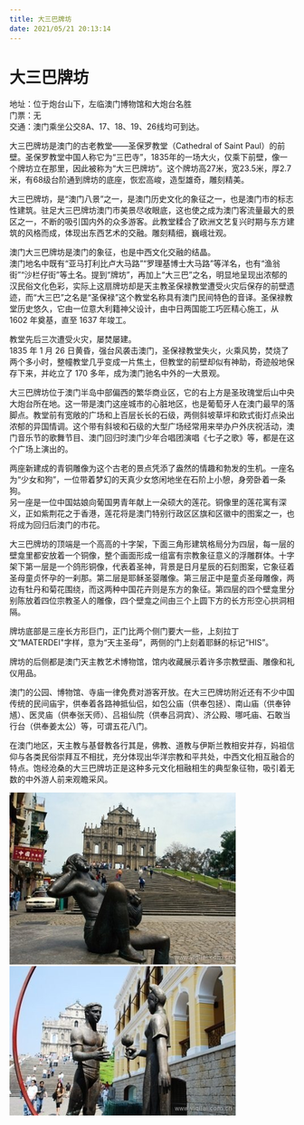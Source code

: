 ```yaml
---
title: 大三巴牌坊  
date: 2021/05/21 20:13:14  
---
```

  
# 大三巴牌坊  
地址：位于炮台山下，左临澳门博物馆和大炮台名胜  
门票：无  
交通：澳门乘坐公交8A、17、18、19、26线均可到达。  
  
大三巴牌坊是澳门的古老教堂——圣保罗教堂（Cathedral of Saint Paul）的前壁。圣保罗教堂中国人称它为“三巴寺”，1835年的一场大火，仅乘下前壁，像一个牌坊立在那里，因此被称为“大三巴牌坊”。这个牌坊高27米，宽23.5米，厚2.7米，有68级台阶通到牌坊的底座，恢宏高峻，造型雄奇，雕刻精美。  
  
大三巴牌坊，是“澳门八景”之一，是澳门历史文化的象征之一，也是澳门市的标志性建筑。驻足大三巴牌坊澳门市美景尽收眼底，这也使之成为澳门客流量最大的景区之一，不断的吸引国内外的众多游客。此教堂糅合了欧洲文艺复兴时期与东方建筑的风格而成，体现出东西艺术的交融。雕刻精细，巍峨壮观。  
  
澳门大三巴牌坊是澳门的象征，也是中西文化交融的结晶。  
澳门地名中既有“亚马打利比卢大马路”“罗理基博士大马路”等洋名，也有“渔翁街”“沙栏仔街”等土名。提到“牌坊”，再加上“大三巴”之名，明显地呈现出浓郁的汉民俗文化色彩，实际上这扇牌坊却是天主教圣保禄教堂遭受火灾后保存的前壁遗迹，而“大三巴”之名是“圣保禄”这个教堂名称具有澳门民间特色的音译。圣保禄教堂历史悠久，它由一位意大利籍神父设计，由中日两国能工巧匠精心施工，从 1602 年奠基，直至 1637 年竣工。  
  
教堂先后三次遭受火灾，屡焚屡建。  
1835 年 1 月 26 日黄昏，强台风袭击澳门，圣保禄教堂失火，火乘风势，焚烧了两个多小时，整幢教堂几乎变成一片焦土，但教堂的前壁却似有神助，奇迹般地保存下来，并屹立了 170 多年，成为澳门驰名中外的一大景观。  
  
大三巴牌坊位于澳门半岛中部偏西的繁华商业区，它的右上方是圣玫瑰堂后山中央大炮台所在地。这一带是澳门这座城市的心脏地区，也是葡萄牙人在澳门最早的落脚点。教堂前有宽敞的广场和上百层长长的石级，两侧斜坡草坪和欧式街灯点染出浓郁的异国情调。这个带有斜坡和石级的大型广场经常用来举办户外庆祝活动，澳门音乐节的歌舞节目、澳门回归时澳门少年合唱团演唱《七子之歌》等，都是在这个广场上演出的。  
  
两座新建成的青铜雕像为这个古老的景点凭添了盎然的情趣和勃发的生机。一座名为“少女和狗”，一位带着梦幻的天真少女悠闲地坐在石阶上小憩，身旁卧着一条狗。  
另一座是一位中国姑娘向葡国男青年献上一朵硕大的莲花。铜像里的莲花寓有深义，正如紫荆花之于香港，莲花将是澳门特别行政区区旗和区徽中的图案之一，也将成为回归后澳门的市花。  
  
大三巴牌坊的顶端是一个高高的十字架，下面三角形建筑格局分为四层，每一层的壁龛里都安放着一个铜像，整个画面形成一组富有宗教象征意义的浮雕群体。十字架下第一层是一个鸽形铜像，代表着圣神，背景是日月星辰的石刻图案，它象征着圣母童贞怀孕的一刹那。第二层是耶稣圣婴雕像。第三层正中是童贞圣母雕像，两边有牡丹和菊花围绕，而这两种中国花卉则是东方的象征。第四层的四个壁龛里分别陈放着四位宗教圣人的雕像，四个壁龛之间由三个上圆下方的长方形空心拱洞相隔。  
  
牌坊底部是三座长方形巨门，正门比两个侧门要大一些，上刻拉丁文“MATERDEI"字样，意为“天主圣母”，两侧的门上刻着耶稣的标记“HIS”。  
  
牌坊的后侧都是澳门天主教艺术博物馆，馆内收藏展示着许多宗教壁画、雕像和礼仪用品。  
  
澳门的公园、博物馆、寺庙一律免费对游客开放。在大三巴牌坊附近还有不少中国传统的民间庙宇，供奉着各路神抵仙侣，如包公庙（供奉包拯）、南山庙（供奉钟馗）、医灵庙（供奉张天师）、吕祖仙院（供奉吕洞宾）、济公殿、哪吒庙、石敢当行台（供奉姜太公）等，可谓五花八门。  
  
在澳门地区，天主教与基督教各行其是，佛教、道教与伊斯兰教相安并存，妈祖信仰与各类民俗崇拜互不相扰，充分体现出华洋宗教和平共处，中西文化相互融合的特点。饱经沧桑的大三巴牌坊正是这种多元文化相融相生的典型象征物，吸引着无数的中外游人前来观瞻采风。  
  
![](https://raw.githubusercontent.com/szqq0512/Pic/main/img/202201212057965.png)  
![](https://raw.githubusercontent.com/szqq0512/Pic/main/img/202201212057964.png)  